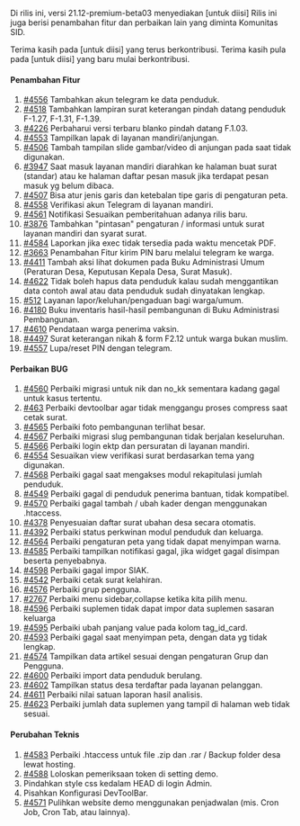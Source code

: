 Di rilis ini, versi 21.12-premium-beta03 menyediakan [untuk diisi] Rilis ini juga berisi penambahan fitur dan perbaikan lain yang diminta Komunitas SID.

Terima kasih pada [untuk diisi] yang terus berkontribusi. Terima kasih pula pada [untuk diisi] yang baru mulai berkontribusi.

#### Penambahan Fitur

1. [#4556](https://github.com/OpenSID/OpenSID/issues/4556) Tambahkan akun telegram ke data penduduk.
2. [#4518](https://github.com/OpenSID/OpenSID/issues/4518) Tambahkan lampiran surat keterangan pindah datang penduduk F-1.27, F-1.31, F-1.39.
3. [#4226](https://github.com/OpenSID/OpenSID/issues/4226) Perbaharui versi terbaru blanko pindah datang F.1.03.
4. [#4553](https://github.com/OpenSID/OpenSID/issues/4553) Tampilkan lapak di layanan mandiri/anjungan.
5. [#4506](https://github.com/OpenSID/OpenSID/issues/4506) Tambah tampilan slide gambar/video di anjungan pada saat tidak digunakan.
6. [#3947](https://github.com/OpenSID/OpenSID/issues/3947) Saat masuk layanan mandiri diarahkan ke halaman buat surat (standar) atau ke halaman daftar pesan masuk jika terdapat pesan masuk yg belum dibaca.
7. [#4507](https://github.com/OpenSID/OpenSID/issues/4507) Bisa atur jenis garis dan ketebalan tipe garis di pengaturan peta.
8. [#4558](https://github.com/OpenSID/OpenSID/issues/4558) Verifikasi akun Telegram di layanan mandiri.
9. [#4561](https://github.com/OpenSID/OpenSID/issues/4561) Notifikasi Sesuaikan pemberitahuan adanya rilis baru.
10. [#3876](https://github.com/OpenSID/OpenSID/issues/3876) Tambahkan "pintasan" pengaturan / informasi untuk surat layanan mandiri dan syarat surat.
11. [#4584](https://github.com/OpenSID/OpenSID/issues/4584) Laporkan jika exec tidak tersedia pada waktu mencetak PDF.
12. [#3663](https://github.com/OpenSID/OpenSID/issues/3663) Penambahan Fitur kirim PIN baru melalui telegram ke warga.
13. [#4411](https://github.com/OpenSID/OpenSID/issues/4411) Tambah aksi lihat dokumen pada Buku Administrasi Umum (Peraturan Desa, Keputusan Kepala Desa, Surat Masuk).
14. [#4622](https://github.com/OpenSID/OpenSID/issues/4622) Tidak boleh hapus data penduduk kalau sudah menggantikan data contoh awal atau data penduduk sudah dinyatakan lengkap.
15. [#512](https://github.com/OpenSID/OpenSID/issues/512) Layanan lapor/keluhan/pengaduan bagi warga/umum.
16. [#4180](https://github.com/OpenSID/OpenSID/issues/4180) Buku inventaris hasil-hasil pembangunan di Buku Administrasi Pembangunan.
17. [#4610](https://github.com/OpenSID/OpenSID/issues/4610) Pendataan warga penerima vaksin.
18. [#4497](https://github.com/OpenSID/OpenSID/issues/4497) Surat keterangan nikah & form F2.12 untuk warga bukan muslim.
19. [#4557](https://github.com/OpenSID/OpenSID/issues/4557) Lupa/reset PIN dengan telegram.

#### Perbaikan BUG

1. [#4560](https://github.com/OpenSID/OpenSID/issues/4560) Perbaiki migrasi untuk nik dan no_kk sementara kadang gagal untuk kasus tertentu.
2. [#463](https://github.com/OpenSID/premium/issues/463) Perbaiki devtoolbar agar tidak menggangu proses compress saat cetak surat.
3. [#4565](https://github.com/OpenSID/OpenSID/issues/4565) Perbaiki foto pembangunan terlihat besar.
4. [#4567](https://github.com/OpenSID/OpenSID/issues/4567) Perbaiki migrasi slug pembangunan tidak berjalan keseluruhan.
5. [#4566](https://github.com/OpenSID/OpenSID/issues/4566) Perbaiki login ektp dan persuratan di layanan mandiri.
6. [#4554](https://github.com/OpenSID/OpenSID/issues/4554) Sesuaikan view verifikasi surat berdasarkan tema yang digunakan.
7. [#4568](https://github.com/OpenSID/OpenSID/issues/4568) Perbaiki gagal saat mengakses modul rekapitulasi jumlah penduduk.
8. [#4549](https://github.com/OpenSID/OpenSID/issues/4549) Perbaiki gagal di penduduk penerima bantuan, tidak kompatibel.
9. [#4570](https://github.com/OpenSID/OpenSID/issues/4570) Perbaiki gagal tambah / ubah kader dengan menggunakan .htaccess.
10. [#4378](https://github.com/OpenSID/OpenSID/issues/4378) Penyesuaian daftar surat ubahan desa secara otomatis.
11. [#4392](https://github.com/OpenSID/OpenSID/issues/4392) Perbaiki status perkwinan modul penduduk dan keluarga.
12. [#4564](https://github.com/OpenSID/OpenSID/issues/4564) Perbaiki pengaturan peta yang tidak dapat menyimpan warna.
13. [#4585](https://github.com/OpenSID/OpenSID/issues/4585) Perbaiki tampilkan notifikasi gagal, jika widget gagal disimpan beserta penyebabnya.
14. [#4598](https://github.com/OpenSID/OpenSID/issues/4598) Perbaiki gagal impor SIAK.
15. [#4542](https://github.com/OpenSID/OpenSID/issues/4542) Perbaiki cetak surat kelahiran.
16. [#4576](https://github.com/OpenSID/OpenSID/issues/4576) Perbaiki grup pengguna.
17. [#2767](https://github.com/OpenSID/OpenSID/issues/2767) Perbaiki menu sidebar,collapse ketika kita pilih menu.
18. [#4596](https://github.com/OpenSID/OpenSID/issues/4596) Perbaiki suplemen tidak dapat impor data suplemen sasaran keluarga
19. [#4595](https://github.com/OpenSID/OpenSID/issues/4595) Perbaiki ubah panjang value pada kolom tag_id_card.
20. [#4593](https://github.com/OpenSID/OpenSID/issues/4593) Perbaiki gagal saat menyimpan peta, dengan data yg tidak lengkap.
21. [#4574](https://github.com/OpenSID/OpenSID/issues/4574) Tampilkan data artikel sesuai dengan pengaturan Grup dan Pengguna.
22. [#4600](https://github.com/OpenSID/OpenSID/issues/4600) Perbaiki import data penduduk berulang.
23. [#4602](https://github.com/OpenSID/OpenSID/issues/4602) Tampilkan status desa terdaftar pada layanan pelanggan.
24. [#4611](https://github.com/OpenSID/OpenSID/issues/4611) Perbaiki nilai satuan laporan hasil analisis.
25. [#4623](https://github.com/OpenSID/OpenSID/issues/4623) Perbaiki jumlah data suplemen yang tampil di halaman web tidak sesuai.

#### Perubahan Teknis

1. [#4583](https://github.com/OpenSID/OpenSID/issues/4583) Perbaiki .htaccess untuk file .zip dan .rar / Backup folder desa lewat hosting.
2. [#4588](https://github.com/OpenSID/OpenSID/issues/4588) Loloskan pemeriksaan token di setting demo.
3. Pindahkan style css kedalam HEAD di login Admin.
4. Pisahkan Konfigurasi DevToolBar.
5. [#4571](https://github.com/OpenSID/OpenSID/issues/4571) Pulihkan website demo menggunakan penjadwalan (mis. Cron Job, Cron Tab, atau lainnya).
